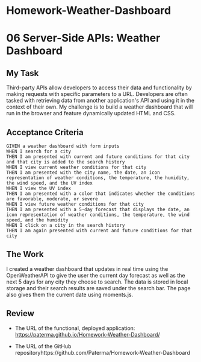 # Homework-Weather-Dashboard

# 06 Server-Side APIs: Weather Dashboard

## My Task

Third-party APIs allow developers to access their data and functionality by making requests with specific parameters to a URL. Developers are often tasked with retrieving data from another application's API and using it in the context of their own. My challenge is to build a weather dashboard that will run in the browser and feature dynamically updated HTML and CSS.

## Acceptance Criteria

```
GIVEN a weather dashboard with form inputs
WHEN I search for a city
THEN I am presented with current and future conditions for that city and that city is added to the search history
WHEN I view current weather conditions for that city
THEN I am presented with the city name, the date, an icon representation of weather conditions, the temperature, the humidity, the wind speed, and the UV index
WHEN I view the UV index
THEN I am presented with a color that indicates whether the conditions are favorable, moderate, or severe
WHEN I view future weather conditions for that city
THEN I am presented with a 5-day forecast that displays the date, an icon representation of weather conditions, the temperature, the wind speed, and the humidity
WHEN I click on a city in the search history
THEN I am again presented with current and future conditions for that city
```

## The Work

I created a weather dashboard that updates in real time using the OpenWeatherAPI to give the user the current day forecast as well as the next 5 days for any city they choose to search. The data is stored in local storage and their search results are saved under the search bar. The page also gives them the current date using moments.js.

## Review

* The URL of the functional, deployed application: https://paterma.github.io/Homework-Weather-Dashboard/

* The URL of the GitHub repositoryhttps://github.com/Paterma/Homework-Weather-Dashboard